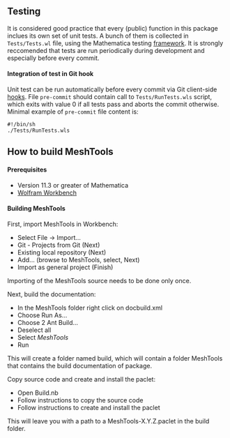 ## Testing

It is considered good practice that every (public) function in this package inclues its own set of unit tests. A bunch of them is collected in `Tests/Tests.wl` file, using the Mathematica testing [framework](https://reference.wolfram.com/language/guide/SystematicTestingAndVerification.html). It is strongly reccomended that tests are run periodically during development and especially before every commit. 

#### Integration of test in Git hook

Unit test can be run automatically before every commit via Git client-side [hooks](https://git-scm.com/book/en/v2/Customizing-Git-Git-Hooks). File `pre-commit` should contain call to `Tests/RunTests.wls` script, which exits with value 0 if all tests pass and aborts the commit otherwise. Minimal example of `pre-commit` file content is:

    #!/bin/sh
    ./Tests/RunTests.wls

## How to build MeshTools

#### Prerequisites
* Version 11.3 or greater of Mathematica
* [Wolfram Workbench](https://www.wolfram.com/workbench/)

#### Building MeshTools 
First, import MeshTools in Workbench:

* Select File -> Import...
* Git - Projects from Git (Next)
* Existing local repository (Next)
* Add... (browse to MeshTools, select, Next)
* Import as general project (Finish)

Importing of the MeshTools source needs to be done only once.


Next, build the documentation:
  
* In the MeshTools folder right click on docbuild.xml
* Choose Run As...
* Choose 2 Ant Build...
* Deselect all 
* Select *MeshTools*
* Run


This will create a folder named build, which will contain a folder MeshTools that contains the build documentation of package.

Copy source code and create and install the paclet:

* Open Build.nb
* Follow instructions to copy the source code
* Follow instructions to create and install the paclet

This will leave you with a path to a MeshTools-X.Y.Z.paclet in the build folder.
